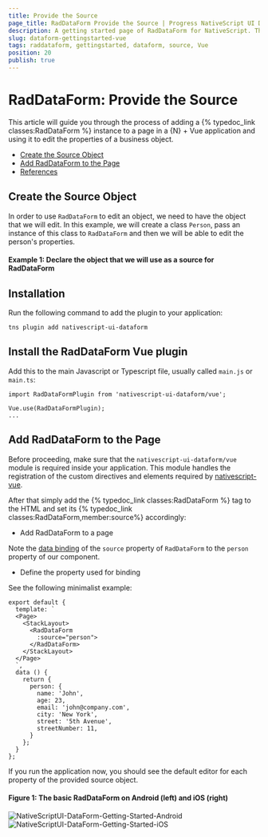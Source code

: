 ```yaml
---
title: Provide the Source
page_title: RadDataForm Provide the Source | Progress NativeScript UI Documentation
description: A getting started page of RadDataForm for NativeScript. This article explains what are the steps to create a RadDataForm instance from scratch and provide the source object that will be edited
slug: dataform-gettingstarted-vue
tags: raddataform, gettingstarted, dataform, source, Vue
position: 20
publish: true
---
```


# RadDataForm: Provide the Source

This article will guide you through the process of adding a {% typedoc_link classes:RadDataForm %} instance to a page in a {N} + Vue application and using it to edit the properties of a business object.

* [Create the Source Object](#create-the-source-object)
* [Add RadDataForm to the Page](#add-raddataform-to-the-page)
* [References](#references)

## Create the Source Object

In order to use `RadDataForm` to edit an object, we need to have the object that we will edit. In this example, we will create a class `Person`, pass an instance of this class to `RadDataForm` and then we will be able to edit the person's properties.

#### Example 1: Declare the object that we will use as a source for RadDataForm

## Installation
Run the following command to add the plugin to your application:

```
tns plugin add nativescript-ui-dataform
```

## Install the RadDataForm Vue plugin

Add this to the main Javascript or Typescript file, usually called `main.js` or `main.ts`:

```
import RadDataFormPlugin from 'nativescript-ui-dataform/vue';

Vue.use(RadDataFormPlugin);
...
```

## Add RadDataForm to the Page
Before proceeding, make sure that the `nativescript-ui-dataform/vue` module is required inside your application. This module handles the registration of the custom directives and elements required by [nativescript-vue](https://nativescript-vue.org/).

After that simply add the {% typedoc_link classes:RadDataForm %} tag to the HTML and set its {% typedoc_link classes:RadDataForm,member:source%} accordingly:

- Add RadDataForm to a page

Note the [data binding](https://docs.nativescript.org/Vue/core-concepts/Vue-data-binding.html) of the `source` property of `RadDataForm` to the `person` property of our component.

- Define the property used for binding

See the following minimalist example:

```
export default {
  template: `
  <Page>
    <StackLayout>
      <RadDataForm
        :source="person">
      </RadDataForm>
    </StackLayout>
  </Page>
  `,
  data () {
    return {
      person: {
        name: 'John',
        age: 23,
        email: 'john@company.com',
        city: 'New York',
        street: '5th Avenue',
        streetNumber: 11,
      }
    };
  }
};
```

If you run the application now, you should see the default editor for each property of the provided source object.

#### Figure 1: The basic RadDataForm on Android (left) and iOS (right)

![NativeScriptUI-DataForm-Getting-Started-Android](/controls/NativeScript/DataForm/images/dataform-start-source-android.png "DataForm in Android") ![NativeScriptUI-DataForm-Getting-Started-iOS](/controls/NativeScript/DataForm/images/dataform-start-source-ios.png "DataForm in iOS")
